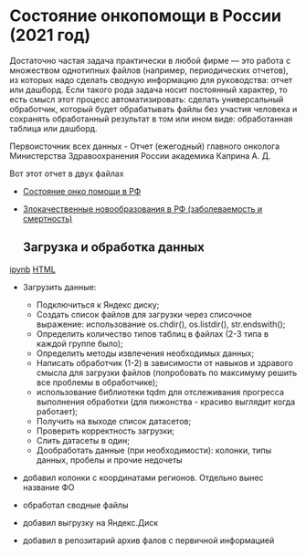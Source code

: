 
# Состояние онкопомощи в России (2021 год)

Достаточно частая задача практически в любой фирме — это работа с множеством однотипных файлов (например, периодических отчетов), из которых надо сделать сводную информацию для руководства: отчет или дашборд. Если такого рода задача носит постоянный характер, то есть смысл этот процесс автоматизировать: сделать универсальный обработчик, который будет обрабатывать файлы без участия человека и сохранять обработанный результат в том или ином виде: обработанная таблица или дашборд.

Первоисточник всех данных - Отчет (ежегодный) главного онколога Министерства Здравоохранения России академика Каприна А. Д.


Вот этот отчет в двух файлах

- [Состояние онко помощи в РФ](https://drive.google.com/file/d/1x6wjJ2k8ZNCaIFusbcH6Zkt8a8xOdxhW/view?usp=drive_link)
- [Злокачественные новообразования в РФ (заболеваемость и смертность)](https://drive.google.com/file/d/19sN2INNs4Pz9HfwTDkhVYdXlWR49RcS-/view?usp=drive_link)

  ## **Загрузка и обработка данных**

[ipynb](https://github.com/alsuhow/onko_stat/blob/main/Project%20Onko-GH.ipynb)   [HTML](https://github.com/alsuhow/onko_stat/blob/main/Project%20Onko-GH.html)
- Загрузить данные:
    - Подключиться к Яндекс диску;
    - Создать список файлов для загрузки через списочное выражение: использование os.chdir(), os.listdir(), str.endswith();
    - Определить количество типов таблиц в файлах (2-3 типа в каждой группе было);
    - Определить методы извлечения необходимых данных;
    - Написать обработчик (1-2) в зависимости от навыков и здравого смысла для загрузки файлов (попробовать по максимуму решить все проблемы в обработчике);
    - использование библиотеки tqdm для отслеживания прогресса выполнения обработки (для пижонства - красиво выглядит когда работает);
    - Получить на выходе список датасетов;
    - Проверить корректность загрузки;
    - Слить датасеты в один;
    - Дообработать данные (при необходимости): колонки, типы данных, пробелы и прочие недочеты


- добавил колонки с координатами регионов. Отдельно вынес название ФО
- обработал сводные файлы
- добавил выгрузку на Яндекс.Диск
- добавил в репозитарий архив фалов с первичной информацией
